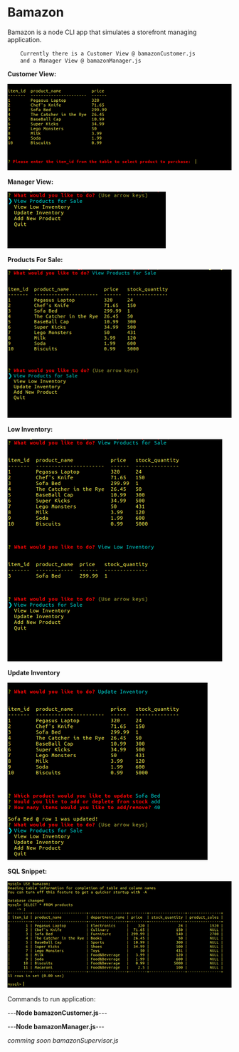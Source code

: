 
# Bamazon

Bamazon is a node CLI app that simulates a storefront managing application.

		

		Currently there is a Customer View @ bamazonCustomer.js
		and a Manager View @ bamazonManager.js
		
**Customer View:**

![Customer View Images](https://github.com/mark7389/Bamazon/blob/master/images/mark%40eagle-D9842:%20~-Coding-homeworks-Bamazon-Scripts_005.png)

**Manager View:**

![Manager View Images](https://github.com/mark7389/Bamazon/blob/master/images/mark%40eagle-D9842:%20~-Coding-homeworks-Bamazon-Scripts_007.png)

**Products For Sale:**

![Manager View Images](https://github.com/mark7389/Bamazon/blob/master/images/mark%40eagle-D9842:%20~-Coding-homeworks-Bamazon-Scripts_008.png)

**Low Inventory:**

![Manager View Images](https://github.com/mark7389/Bamazon/blob/master/images/mark%40eagle-D9842:%20~-Coding-homeworks-Bamazon-Scripts_009.png)

**Update Inventory**

![Manager View Images](https://github.com/mark7389/Bamazon/blob/master/images/mark%40eagle-D9842:%20~-Coding-homeworks-Bamazon-Scripts_010.png)

**SQL Snippet:**

![SQL IMAGE](https://github.com/mark7389/Bamazon/blob/master/images/mark%40eagle-D9842:%20~-Coding-homeworks-Bamazon-Scripts_012.png)

Commands to run application:

---**Node bamazonCustomer.js**---

---**Node bamazonManager.js**---

*comming soon bamazonSupervisor.js*
		




